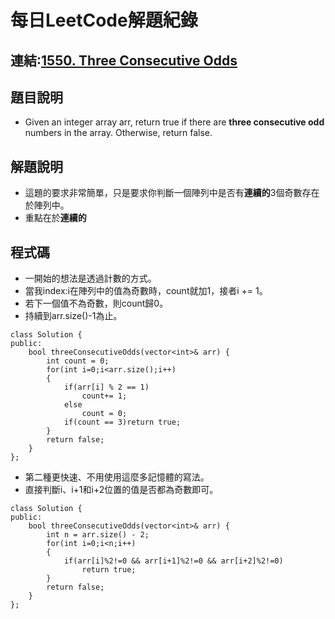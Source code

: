 # 每日LeetCode解題紀錄
## 連結:[1550. Three Consecutive Odds](https://leetcode.com/problems/three-consecutive-odds/description/?envType=daily-question&envId=2024-07-01)
## 題目說明
- Given an integer array arr, return true if there are **three consecutive odd** numbers in the array. Otherwise, return false.
## 解題說明
- 這題的要求非常簡單，只是要求你判斷一個陣列中是否有**連續的**3個奇數存在於陣列中。
- 重點在於**連續的**
## 程式碼
- 一開始的想法是透過計數的方式。
- 當我index:i在陣列中的值為奇數時，count就加1，接者i += 1。
- 若下一個值不為奇數，則count歸0。
- 持續到arr.size()-1為止。
```
class Solution {
public:
    bool threeConsecutiveOdds(vector<int>& arr) {
        int count = 0;
        for(int i=0;i<arr.size();i++)
        {
            if(arr[i] % 2 == 1)
                count+= 1;
            else
                count = 0;
            if(count == 3)return true;
        }
        return false;
    }
};
```
- 第二種更快速、不用使用這麼多記憶體的寫法。
- 直接判斷i、i+1和i+2位置的值是否都為奇數即可。
```
class Solution {
public:
    bool threeConsecutiveOdds(vector<int>& arr) {
        int n = arr.size() - 2;
        for(int i=0;i<n;i++)
        {
            if(arr[i]%2!=0 && arr[i+1]%2!=0 && arr[i+2]%2!=0)
                return true;
        }
        return false;
    }
};
```
